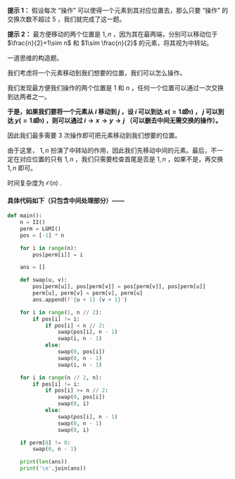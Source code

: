 **提示 1：** 假设每次 “操作” 可以使得一个元素到其对应位置去，那么只要 “操作” 的交换次数不超过 $5$ ，我们就完成了这一题。

**提示 2：** 最方便移动的两个位置是 $1,n$ ，因为其在最两端，分别可以移动位于 $\frac{n}{2}+1\sim n$ 和 $1\sim \frac{n}{2}$ 的元素，将其视为中转站。

一道思维的构造题。

我们考虑将一个元素移动到我们想要的位置，我们可以怎么操作。

我们发现最方便我们操作的两个位置是 $1$ 和 $n$ ，任何一个位置可以通过一次交换到达两者之一。

**于是，如果我们要将一个元素从 $i$ 移动到 $j$ ，设 $i$ 可以到达 $x(=1或n)$ ， $j$ 可以到达 $y(=1或n)$ ，则可以通过 $i\to x\to y\to j$ （可以删去中间无需交换的操作）。**

因此我们最多需要 $3$ 次操作即可把元素移动到我们想要的位置。

由于这里， $1,n$ 扮演了中转站的作用，因此我们先移动中间的元素。最后，不一定在对应位置的只有 $1, n$ ，我们只需要检查首尾是否是 $1,n$ ，如果不是，再交换 $1,n$ 即可。

时间复杂度为 $\mathcal{O}(n)$ .

#### 具体代码如下（只包含中间处理部分）——

```Python []
def main():
    n = II()
    perm = LGMI()
    pos = [-1] * n

    for i in range(n):
        pos[perm[i]] = i

    ans = []

    def swap(u, v):
        pos[perm[u]], pos[perm[v]] = pos[perm[v]], pos[perm[u]]
        perm[u], perm[v] = perm[v], perm[u]
        ans.append(f'{u + 1} {v + 1}')

    for i in range(1, n // 2):
        if pos[i] != i:
            if pos[i] < n // 2:
                swap(pos[i], n - 1)
                swap(i, n - 1)
            else:
                swap(0, pos[i])
                swap(0, n - 1)
                swap(i, n - 1)

    for i in range(n // 2, n):
        if pos[i] != i:
            if pos[i] >= n // 2:
                swap(0, pos[i])
                swap(0, i)
            else:
                swap(pos[i], n - 1)
                swap(0, n - 1)
                swap(0, i)

    if perm[0] != 0:
        swap(0, n - 1)

    print(len(ans))
    print('\n'.join(ans))
```